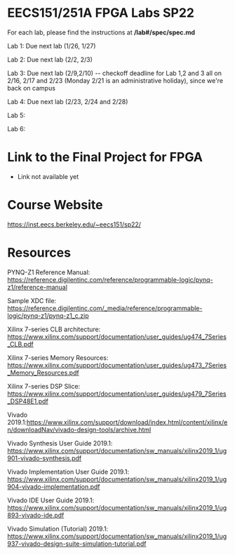 # EECS151/251A FPGA Labs SP22

For each lab, please find the instructions at **/lab#/spec/spec.md**

Lab 1: Due next lab (1/26, 1/27)

Lab 2: Due next lab (2/2, 2/3)

Lab 3: Due next lab (2/9,2/10) -- checkoff deadline for Lab 1,2 and 3 all on 2/16, 2/17 and 2/23 (Monday 2/21 is an administrative holiday), since we're back on campus

Lab 4: Due next lab (2/23, 2/24 and 2/28)

Lab 5: 

Lab 6: 

# Link to the Final Project for FPGA

* Link not available yet

# Course Website

https://inst.eecs.berkeley.edu/~eecs151/sp22/

# Resources

PYNQ-Z1 Reference Manual: https://reference.digilentinc.com/reference/programmable-logic/pynq-z1/reference-manual

Sample XDC file: https://reference.digilentinc.com/_media/reference/programmable-logic/pynq-z1/pynq-z1_c.zip

Xilinx 7-series CLB architecture: https://www.xilinx.com/support/documentation/user_guides/ug474_7Series_CLB.pdf

Xilinx 7-series Memory Resources: https://www.xilinx.com/support/documentation/user_guides/ug473_7Series_Memory_Resources.pdf

Xilinx 7-series DSP Slice: https://www.xilinx.com/support/documentation/user_guides/ug479_7Series_DSP48E1.pdf

Vivado 2019.1:https://www.xilinx.com/support/download/index.html/content/xilinx/en/downloadNav/vivado-design-tools/archive.html

Vivado Synthesis User Guide 2019.1: https://www.xilinx.com/support/documentation/sw_manuals/xilinx2019_1/ug901-vivado-synthesis.pdf

Vivado Implementation User Guide 2019.1: https://www.xilinx.com/support/documentation/sw_manuals/xilinx2019_1/ug904-vivado-implementation.pdf

Vivado IDE User Guide 2019.1: https://www.xilinx.com/support/documentation/sw_manuals/xilinx2019_1/ug893-vivado-ide.pdf

Vivado Simulation (Tutorial) 2019.1: https://www.xilinx.com/support/documentation/sw_manuals/xilinx2019_1/ug937-vivado-design-suite-simulation-tutorial.pdf

